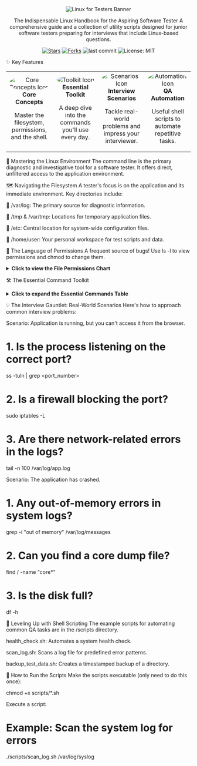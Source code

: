 <div align="center">

<img src="https://www.google.com/search?q=https://placehold.co/1200x300/1a202c/9f7aea%3Ftext%3DLinux%2Bfor%2BTesters%26font%3Draleway" alt="Linux for Testers Banner"/>

The Indispensable Linux Handbook for the Aspiring Software Tester
A comprehensive guide and a collection of utility scripts designed for junior software testers preparing for interviews that include Linux-based questions.

<p>
<a href="https://www.google.com/search?q=https://github.com/saeedmohamed74/Linux-For-Testers/stargazers"><img src="https://www.google.com/search?q=https://img.shields.io/github/stars/saeedmohamed74/Linux-For-Testers%3Fstyle%3Dfor-the-badge%26color%3Dpurple%26logo%3Dgithub" alt="Stars"></a>
<a href="https://www.google.com/search?q=https://github.com/saeedmohamed74/Linux-For-Testers/network/members"><img src="https://www.google.com/search?q=https://img.shields.io/github/forks/saeedmohamed74/Linux-For-Testers%3Fstyle%3Dfor-the-badge%26color%3Dpurple%26logo%3Dgithub" alt="Forks"></a>
<img src="https://www.google.com/search?q=https://img.shields.io/github/last-commit/saeedmohamed74/Linux-For-Testers%3Fstyle%3Dfor-the-badge%26color%3Dpurple%26logo%3Dgithub" alt="last commit">
<img src="https://www.google.com/search?q=https://img.shields.io/badge/License-MIT-blue.svg%3Fstyle%3Dfor-the-badge%26color%3Dpurple" alt="License: MIT">
</p>
</div>

✨ Key Features
<table width="100%">
<tr>
<td width="25%" align="center">
<img src="https://www.google.com/search?q=https://placehold.co/100x100/2d3748/ffffff%3Ftext%3D🚀&font=lato" alt="Core Concepts Icon" style="border-radius: 50%;"><br>
<strong>Core Concepts</strong>
<p>Master the filesystem, permissions, and the shell.</p>
</td>
<td width="25%" align="center">
<img src="https://www.google.com/search?q=https://placehold.co/100x100/2d3748/ffffff%3Ftext%3D🛠️&font=lato" alt="Toolkit Icon" style="border-radius: 50%;"><br>
<strong>Essential Toolkit</strong>
<p>A deep dive into the commands you'll use every day.</p>
</td>
<td width="25%" align="center">
<img src="https://www.google.com/search?q=https://placehold.co/100x100/2d3748/ffffff%3Ftext%3D💡&font=lato" alt="Scenarios Icon" style="border-radius: 50%;"><br>
<strong>Interview Scenarios</strong>
<p>Tackle real-world problems and impress your interviewer.</p>
</td>
<td width="25%" align="center">
<img src="https://www.google.com/search?q=https://placehold.co/100x100/2d3748/ffffff%3Ftext%3D🤖&font=lato" alt="Automation Icon" style="border-radius: 50%;"><br>
<strong>QA Automation</strong>
<p>Useful shell scripts to automate repetitive tasks.</p>
</td>
</tr>
</table>

🚀 Mastering the Linux Environment
The command line is the primary diagnostic and investigative tool for a software tester. It offers direct, unfiltered access to the application environment.

🗺️ Navigating the Filesystem
A tester's focus is on the application and its immediate environment. Key directories include:

📁 /var/log: The primary source for diagnostic information.

📁 /tmp &  /var/tmp: Locations for temporary application files.

📁 /etc: Central location for system-wide configuration files.

📁 /home/user: Your personal workspace for test scripts and data.

🔑 The Language of Permissions
A frequent source of bugs! Use ls -l to view permissions and chmod to change them.

<details>
<summary><strong>Click to view the File Permissions Chart</strong></summary>
<br>
<table align="center">
<thead>
<tr>
<th>Octal Value</th>
<th>Permissions (rwx)</th>
<th>Description</th>
</tr>
</thead>
<tbody>
<tr><td>0</td><td><code>---</code></td><td>No permissions</td></tr>
<tr><td>1</td><td><code>--x</code></td><td>Execute only</td></tr>
<tr><td>2</td><td><code>-w-</code></td><td>Write only</td></tr>
<tr><td>3</td><td><code>-wx</code></td><td>Write and execute</td></tr>
<tr><td>4</td><td><code>r--</code></td><td>Read only</td></tr>
<tr><td>5</td><td><code>r-x</code></td><td>Read and execute</td></tr>
<tr><td>6</td><td><code>rw-</code></td><td>Read and write</td></tr>
<tr><td>7</td><td><code>rwx</code></td><td>Read, write, and execute</td></tr>
</tbody>
</table>
</details>

🛠️ The Essential Command Toolkit
<details>
<summary><strong>Click to expand the Essential Commands Table</strong></summary>
<br>
<blockquote>The real power comes from composing these commands with pipes (|) and redirection (&gt;).</blockquote>

Command

QA Use Case

ls

ls -lath - List all files with details, sorted by most recently modified.

grep

grep -i -C 3 "error" app.log - Search for "error" and show 3 lines of context.

tail

tail -f /var/log/messages - Watch a log file in real-time.

find

find . -name "*.xml" - Find all XML files in the current directory and subdirectories.

ps

ps aux | grep "java" - List all running processes and filter for "java".

top

top (then press 'P' or 'M') - View processes sorted by CPU or Memory.

df

df -h - Quickly check available disk space.

curl

curl http://localhost:8080/health - Perform a basic health check on a web service.

kill

kill -15 12345 - Send a graceful shutdown signal. Use kill -9 as a last resort.

tar

tar -czvf results.tar.gz ./results - Create a compressed archive of a directory.

</details>

💡 The Interview Gauntlet: Real-World Scenarios
Here's how to approach common interview problems:

Scenario: Application is running, but you can't access it from the browser.
# 1. Is the process listening on the correct port?
ss -tuln | grep <port_number>

# 2. Is a firewall blocking the port?
sudo iptables -L

# 3. Are there network-related errors in the logs?
tail -n 100 /var/log/app.log

Scenario: The application has crashed.
# 1. Any out-of-memory errors in system logs?
grep -i "out of memory" /var/log/messages

# 2. Can you find a core dump file?
find / -name "core*"

# 3. Is the disk full?
df -h

🤖 Leveling Up with Shell Scripting
The example scripts for automating common QA tasks are in the /scripts directory.

health_check.sh: Automates a system health check.

scan_log.sh: Scans a log file for predefined error patterns.

backup_test_data.sh: Creates a timestamped backup of a directory.

🏃 How to Run the Scripts
Make the scripts executable (only need to do this once):

chmod +x scripts/*.sh

Execute a script:

# Example: Scan the system log for errors
./scripts/scan_log.sh /var/log/syslog
